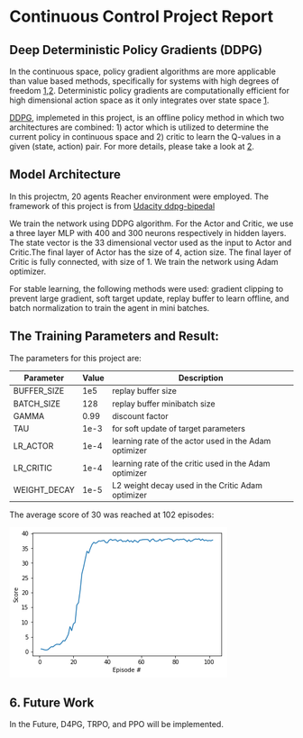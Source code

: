 # Continuous Control Project Report

## Deep Deterministic Policy Gradients (DDPG)
In the continuous space, policy gradient algorithms are more applicable than value based methods, specifically for systems with high degrees of freedom [1](http://proceedings.mlr.press/v32/silver14.pdf),[2](https://arxiv.org/pdf/1509.02971.pdf). Deterministic policy gradients are computationally efficient for high dimensional action space as it only integrates over state space [1](http://proceedings.mlr.press/v32/silver14.pdf). 

[DDPG](https://arxiv.org/pdf/1509.02971.pdf), implemeted in this project, is an offline policy method in which two architectures are combined: 1) actor which is utilized to determine the current policy in continuous space and 2) critic to learn the Q-values in a given (state, action) pair. For more details, please take a look at [2](https://arxiv.org/pdf/1509.02971.pdf). 

## Model Architecture
In this projectm, 20 agents Reacher environment were employed. The framework of this project is from [Udacity ddpg-bipedal]( 
https://github.com/udacity/deep-reinforcement-learning/tree/master/ddpg-pendulum)

We train the network using DDPG algorithm. For the Actor and Critic, we use a three layer MLP with 400 and 300 neurons respectively in hidden layers. The state vector is the 33 dimensional vector used as the input to Actor and Critic.The final layer of Actor has the size of 4, action size. The final layer of Critic is fully connected, with size of 1. We train the network using Adam optimizer.

For stable learning, the following methods were used: gradient clipping to prevent large gradient, soft target update, replay buffer to learn offline, and batch normalization to train the agent in mini batches.

## The Training Parameters and Result:
The parameters for this project are:

| Parameter     | Value     | Description |
| ------------- | --------- | ------------- |
| BUFFER_SIZE  | 1e5  |  replay buffer size |
| BATCH_SIZE  | 128  | replay buffer minibatch size|
| GAMMA  | 0.99  | discount factor |
| TAU  | 1e-3  | for soft update of target parameters |
| LR_ACTOR  | 1e-4  | learning rate of the actor used in the Adam optimizer |
| LR_CRITIC  | 1e-4  | learning rate of the critic used in the Adam optimizer |
| WEIGHT_DECAY  | 1e-5  | L2 weight decay used in the Critic Adam optimizer |


The average score of 30 was reached at 102 episodes:

![alt text](https://github.com/AghaAmin/DRLND-P2-Continuous-Control/blob/master/images/result.png)


## 6. Future Work
In the Future, D4PG, TRPO, and PPO will be implemented.
